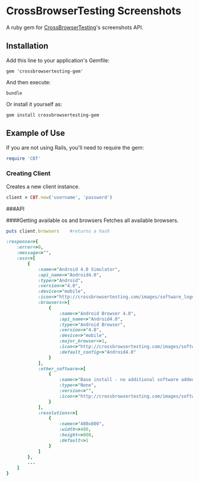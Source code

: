 # CrossBrowserTesting Screenshots

A ruby gem for [CrossBrowserTesting](http://crossbrowsertesting.com)'s screenshots API.

## Installation

Add this line to your application's Gemfile:

    gem 'crossbrowsertesting-gem'

And then execute:

    bundle

Or install it yourself as:

    gem install crossbrowsertesting-gem

## Example of Use

If you are not using Rails, you'll need to require the gem:

``` ruby
require 'CBT'
```

### Creating Client
Creates a new client instance.

``` ruby
client = CBT.new('username', 'password')
```

###API

####Getting available os and browsers
Fetches all available browsers.

``` ruby
puts client.browsers 	#returns a hash

:response=>{
    :error=>0, 
    :message=>"", 
    :oss=>[
        {
            :name=>"Android 4.0 Simulator", 
            :api_name=>"Android4.0", 
            :type=>"Android", 
            :version=>"4.0", 
            :device=>"mobile", 
            :icon=>"http://crossbrowsertesting.com/images/software_logos/android15.png", 
            :browsers=>[
                {
                    :name=>"Android Browser 4.0", 
                    :api_name=>"Android4.0", 
                    :type=>"Android Browser", 
                    :version=>"4.0", 
                    :device=>"mobile", 
                    :major_browser=>1, 
                    :icon=>"http://crossbrowsertesting.com/images/software_logos/android-browser15.png",
                    :default_config=>"Android4.0"
                }
            ], 
            :other_software=>[
                {
                    :name=>"Base install - no additional software added", 
                    :type=>"None", 
                    :version=>"", 
                    :icon=>"http://crossbrowsertesting.com/images/software_logos/15.png"
                }
            ], 
            :resolutions=>[
                {
                    :name=>"480x800", 
                    :width=>480, 
                    :height=>800, 
                    :default=>1
                }
            ]
        },
        ...
    ]
}
```
